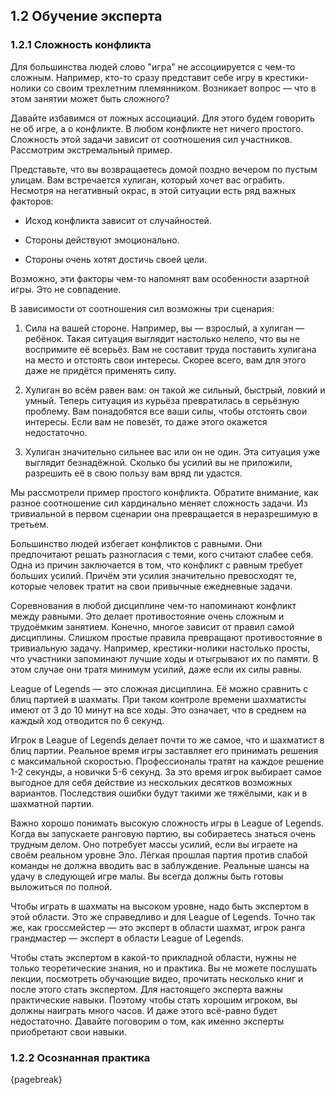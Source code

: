 ## 1.2 Обучение эксперта

### 1.2.1 Сложность конфликта

Для большинства людей слово "игра" не ассоциируется с чем-то сложным. Например, кто-то сразу представит себе игру в крестики-нолики со своим трехлетним племянником. Возникает вопрос — что в этом занятии может быть сложного?

Давайте избавимся от ложных ассоциаций. Для этого будем говорить не об игре, а о конфликте. В любом конфликте нет ничего простого. Сложность этой задачи зависит от соотношения сил участников. Рассмотрим экстремальный пример.

Представьте, что вы возвращаетесь домой поздно вечером по пустым улицам. Вам встречается хулиган, который хочет вас ограбить. Несмотря на негативный окрас, в этой ситуации есть ряд важных факторов:

* Исход конфликта зависит от случайностей.

* Стороны действуют эмоционально.

* Стороны очень хотят достичь своей цели.

Возможно, эти факторы чем-то напомнят вам особенности азартной игры. Это не совпадение.

В зависимости от соотношения сил возможны три сценария:

1. Сила на вашей стороне. Например, вы — взрослый, а хулиган — ребёнок. Такая ситуация выглядит настолько нелепо, что вы не воспримите её всерьёз. Вам не составит труда поставить хулигана на место и отстоять свои интересы. Скорее всего, вам для этого даже не придётся применять силу.

2. Хулиган во всём равен вам: он такой же сильный, быстрый, ловкий и умный. Теперь ситуация из курьёза превратилась в серьёзную проблему. Вам понадобятся все ваши силы, чтобы отстоять свои интересы. Если вам не повезёт, то даже этого окажется недостаточно.

3. Хулиган значительно сильнее вас или он не один. Эта ситуация уже выглядит безнадёжной. Сколько бы усилий вы не приложили, разрешить её в свою пользу вам вряд ли удастся.

Мы рассмотрели пример простого конфликта. Обратите внимание, как разное соотношение сил кардинально меняет сложность задачи. Из тривиальной в первом сценарии она превращается в неразрешимую в третьем.

Большинство людей избегает конфликтов с равными. Они предпочитают решать разногласия с теми, кого считают слабее себя. Одна из причин заключается в том, что конфликт с равным требует больших усилий. Причём эти усилия значительно превосходят те, которые человек тратит на свои привычные ежедневные задачи.

Соревнования в любой дисциплине чем-то напоминают конфликт между равными. Это делает противостояние очень сложным и трудоёмким занятием. Конечно, многое зависит от правил самой дисциплины. Слишком простые правила превращают противостояние в тривиальную задачу. Например, крестики-нолики настолько просты, что участники запоминают лучшие ходы и отыгрывают их по памяти. В этом случае они тратя минимум усилий, даже если их силы равны.

League of Legends — это сложная дисциплина. Её можно сравнить с блиц партией в шахматы. При таком контроле времени шахматисты имеют от 3 до 10 минут на все ходы. Это означает, что в среднем на каждый ход отводится по 6 секунд.

Игрок в League of Legends делает почти то же самое, что и шахматист в блиц партии. Реальное время игры заставляет его принимать решения с максимальной скоростью. Профессионалы тратят на каждое решение 1-2 секунды, а новички 5-6 секунд. За это время игрок выбирает самое выгодное для себя действие из нескольких десятков возможных вариантов. Последствия ошибки будут такими же тяжёлыми, как и в шахматной партии.

Важно хорошо понимать высокую сложность игры в League of Legends. Когда вы запускаете ранговую партию, вы собираетесь знаться очень трудным делом. Оно потребует массы усилий, если вы играете на своём реальном уровне Эло. Лёгкая прошлая партия против слабой команды не должна вводить вас в заблуждение. Реальные шансы на удачу в следующей игре малы. Вы всегда должны быть готовы выложиться по полной.

Чтобы играть в шахматы на высоком уровне, надо быть экспертом в этой области. Это же справедливо и для League of Legends. Точно так же, как гроссмейстер — это эксперт в области шахмат, игрок ранга грандмастер — эксперт в области League of Legends.

Чтобы стать экспертом в какой-то прикладной области, нужны не только теоретические знания, но и практика. Вы не можете послушать лекции, посмотреть обучающие видео, прочитать несколько книг и после этого стать экспертом. Для настоящего эксперта важны практические навыки. Поэтому чтобы стать хорошим игроком, вы должны наиграть много часов. И даже этого всё-равно будет недостаточно. Давайте поговорим о том, как именно эксперты приобретают свои навыки.

### 1.2.2 Осознанная практика

>>>

{pagebreak}